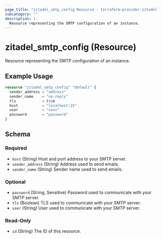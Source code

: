 ```yaml
---
page_title: "zitadel_smtp_config Resource - terraform-provider-zitadel"
subcategory: ""
description: |-
  Resource representing the SMTP configuration of an instance.
---
```


# zitadel_smtp_config (Resource)

Resource representing the SMTP configuration of an instance.

## Example Usage

```terraform
resource "zitadel_smtp_config" "default" {
  sender_address = "address"
  sender_name    = "no-reply"
  tls            = true
  host           = "localhost:25"
  user           = "user"
  password       = "password"
}
```

<!-- schema generated by tfplugindocs -->
## Schema

### Required

- `host` (String) Host and port address to your SMTP server.
- `sender_address` (String) Address used to send emails.
- `sender_name` (String) Sender name used to send emails.

### Optional

- `password` (String, Sensitive) Password used to communicate with your SMTP server.
- `tls` (Boolean) TLS used to communicate with your SMTP server.
- `user` (String) User used to communicate with your SMTP server.

### Read-Only

- `id` (String) The ID of this resource.